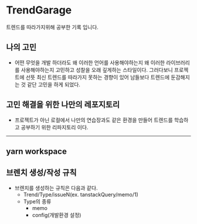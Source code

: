# TrendGarage
트렌드를 따라가지위해 공부한 기록 입니다.

## 나의 고민
- 어떤 무엇을 개발 하더라도 왜 이러한 언어를 사용해야하는지 왜 이러한 라이브러리를 사용해야하는지 고민하고 성찰을 오래 깊게하는 스타일이다. 그러다보니 프로젝트에 선뜻 최신 트렌드를 따라가지 못하는 경향이 있어 남들보다 트렌드에 둔감해지는 것 같단 고민을 하게 되었다.

## 고민 해결을 위한 나만의 레포지토리
- 프로젝트가 아닌 로컬에서 나만의 연습장과도 같은 환경을 만들어 트렌드를 학습하고 공부하기 위한 리파지토리 이다.
----
## yarn workspace

## 브렌치 생성/작성 규칙
- 브렌치를 생성하는 규칙은 다음과 같다.
  - Trend/Type/issueN(ex. tanstackQuery/memo/1)
  - Type의 종류
    - memo
    - config(개발환경 설정)
